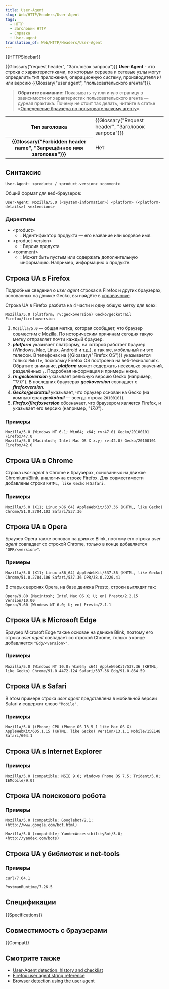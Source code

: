```yaml
---
title: User-Agent
slug: Web/HTTP/Headers/User-Agent
tags:
  - HTTP
  - Заголовки HTTP
  - Справка
  - User-agent
translation_of: Web/HTTP/Headers/User-Agent
---
```


{{HTTPSidebar}}

{{Glossary("request header", "Заголовок запроса")}} **User-Agent** - это строка с характеристиками, по которым сервера и сетевые узлы могут определить тип приложения, операционную систему, производителя и/или версию {{Glossary("user agent", "пользовательского агента")}}.

> **Обратите внимание:** Показывать ту или иную страницу в зависимости от характеристик пользовательского агента — дурная практика. Почему не стоит так делать, читайте в статье «[Определение браузера по пользовательскому агенту](/ru/docs/Web/HTTP/Browser_detection_using_the_user_agent)».

<table class="properties">
  <tbody>
    <tr>
      <th scope="row">Тип заголовка</th>
      <td>{{Glossary("Request header", "Заголовок запроса")}}</td>
    </tr>
    <tr>
      <th scope="row">{{Glossary("Forbidden header name", "Запрещённое имя заголовка")}}</th>
      <td>Нет</td>
    </tr>
  </tbody>
</table>

## Синтаксис

```
User-Agent: <product> / <product-version> <comment>
```

Общий формат для веб-браузеров:

```
User-Agent: Mozilla/5.0 (<system-information>) <platform> (<platform-details>) <extensions>
```

### Директивы

- \<product>
  - : Идентификатор продукта — его название или кодовое имя.
- \<product-version>
  - : Версия продукта
- \<comment>
  - : Может быть пустым или содержать дополнительную информацию. Например, информацию о продукте.

## Строка UA в Firefox

Подробные сведения о _user agent_ строках в Firefox и других браузерах, основанных на движке Gecko, вы найдёте в [справочнике](/ru/docs/Web/HTTP/Headers/User-Agent/Firefox).

Строка UA в Firefox разбита на 4 части и одну общую метку для всех:

```
Mozilla/5.0 (platform; rv:geckoversion) Gecko/geckotrail Firefox/firefoxversion
```

1. `Mozilla/5.0` — общая метка, которая сообщает, что браузер совместим с Mozilla. По историческим причинам сегодня такую метку отправляет почти каждый браузер.
2. **_platform_** указывает платформу, на которой работает браузер (Windows, Mac, Linux, Android и т.д.), а так же, мобильный ли это телефон. В телефонах на {{Glossary("Firefox OS")}} указывается только `Mobile`, поскольку Firefox OS построена на веб-технологиях. Обратите внимание, **_platform_** может содержать несколько значений, разделённых `;`. Подробная информация и примеры ниже.
3. **rv:_geckoversion_** указывает релизную версию Gecko (например, "_17.0_"). В последних браузерах **_geckoversion_** совпадает с **_firefoxversion_**.
4. **_Gecko/geckotrail_** указывает, что браузер основан на Gecko (на компьютерах **_geckotrail_** — всегда строка `20100101`).
5. **_Firefox/firefoxversion_** обозначает, что браузером является Firefox, и указывает его версию (например, "_17.0_").

### Примеры

```
Mozilla/5.0 (Windows NT 6.1; Win64; x64; rv:47.0) Gecko/20100101 Firefox/47.0
Mozilla/5.0 (Macintosh; Intel Mac OS X x.y; rv:42.0) Gecko/20100101 Firefox/42.0
```

## Строка UA в Chrome

Строка _user agent_ в Chrome и браузерах, основанных на движке Chromium/Blink, аналогична строке Firefox. Для совместимости добавлены строки `KHTML, like Gecko` и `Safari`.

### Примеры

```
Mozilla/5.0 (X11; Linux x86_64) AppleWebKit/537.36 (KHTML, like Gecko) Chrome/51.0.2704.103 Safari/537.36
```

## Строка UA в Opera

Браузер Opera также основан на движке Blink, поэтому его строка _user agent_ совпадает со строкой Chrome, только в конце добавляется `"OPR/<version>"`.

### Примеры

```
Mozilla/5.0 (X11; Linux x86_64) AppleWebKit/537.36 (KHTML, like Gecko) Chrome/51.0.2704.106 Safari/537.36 OPR/38.0.2220.41
```

В старых версиях Opera, на базе движка Presto, строки выглядят так:

```
Opera/9.80 (Macintosh; Intel Mac OS X; U; en) Presto/2.2.15 Version/10.00
Opera/9.60 (Windows NT 6.0; U; en) Presto/2.1.1
```

## Строка UA в Microsoft Edge

Браузер Microsoft Edge также основан на движке Blink, поэтому его строка _user agent_ совпадает со строкой Chrome, только в конце добавляется `"Edg/<version>"`.

### Примеры

```
Mozilla/5.0 (Windows NT 10.0; Win64; x64) AppleWebKit/537.36 (KHTML, like Gecko) Chrome/91.0.4472.124 Safari/537.36 Edg/91.0.864.59
```

## Строка UA в Safari

В этом примере строка _user agent_ представлена в мобильной версии Safari и содержит слово `"Mobile"`.

### Примеры

```
Mozilla/5.0 (iPhone; CPU iPhone OS 13_5_1 like Mac OS X) AppleWebKit/605.1.15 (KHTML, like Gecko) Version/13.1.1 Mobile/15E148 Safari/604.1
```

## Строка UA в Internet Explorer

### Примеры

```
Mozilla/5.0 (compatible; MSIE 9.0; Windows Phone OS 7.5; Trident/5.0; IEMobile/9.0)
```

## Строка UA поискового робота

### Примеры

```
Mozilla/5.0 (compatible; Googlebot/2.1; +http://www.google.com/bot.html)
```

```
Mozilla/5.0 (compatible; YandexAccessibilityBot/3.0; +http://yandex.com/bots)
```

## Строка UA у библиотек и net-tools

### Примеры

```
curl/7.64.1
```

```
PostmanRuntime/7.26.5
```

## Cпецификации

{{Specifications}}

## Совместимость с браузерами

{{Compat}}

## Смотрите также

- [User-Agent detection, history and checklist](https://hacks.mozilla.org/2013/09/user-agent-detection-history-and-checklist/)
- [Firefox user agent string reference](/ru/docs/Web/HTTP/Headers/User-Agent/Firefox)
- [Browser detection using the user agent](/ru/docs/Web/HTTP/Browser_detection_using_the_user_agent)
